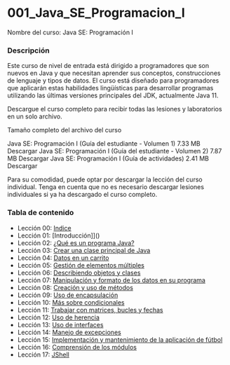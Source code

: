 # 001_Java_SE_Programacion_I

 
Nombre del curso: Java SE: Programación I
### Descripción

Este curso de nivel de entrada está dirigido a programadores que son nuevos en Java y que necesitan aprender sus conceptos, construcciones de lenguaje y tipos de datos. El curso está diseñado para programadores que aplicarán estas habilidades lingüísticas para desarrollar programas utilizando las últimas versiones principales del JDK, actualmente Java 11.


Descargue el curso completo para recibir todas las lesiones y laboratorios en un solo archivo.

Tamaño completo del archivo del curso

Java SE: Programación I (Guía del estudiante - Volumen 1) 7.33 MB Descargar
Java SE: Programación I (Guía del estudiante - Volumen 2) 7.87 MB Descargar
Java SE: Programación I (Guía de actividades) 2.41 MB Descargar

Para su comodidad, puede optar por descargar la lección del curso individual. Tenga en cuenta que no es necesario descargar lesiones individuales si ya ha descargado el curso completo.

### Tabla de contenido

* Lección 00: [Indice]()
* Lección 01: [Introducción]]()
* Lección 02: [¿Qué es un programa Java?]()
* Lección 03: [Crear una clase principal de Java]()
* Lección 04: [Datos en un carrito]()
* Lección 05: [Gestión de elementos múltiples]()
* Lección 06: [Describiendo objetos y clases]()
* Lección 07: [Manipulación y formato de los datos en su programa]()
* Lección 08: [Creación y uso de métodos]()
* Lección 09: [Uso de encapsulación]()
* Lección 10: [Más sobre condicionales]()
* Lección 11: [Trabajar con matrices, bucles y fechas]()
* Lección 12: [Uso de herencia]()
* Lección 13: [Uso de interfaces]()
* Lección 14: [Manejo de excepciones]()
* Lección 15: [Implementación y mantenimiento de la aplicación de fútbol]()
* Lección 16: [Comprensión de los módulos]()
* Lección 17: [JShell]()
 

